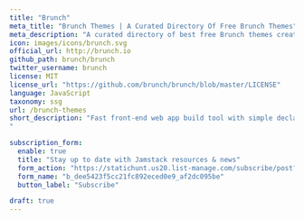 ```yaml
---
title: "Brunch"
meta_title: "Brunch Themes | A Curated Directory Of Free Brunch Themes"
meta_description: "A curated directory of best free Brunch themes created by independent web designers & developers that are open source, MIT licensed & available for free to download. "
icon: images/icons/brunch.svg
official_url: http://brunch.io
github_path: brunch/brunch
twitter_username: brunch
license: MIT
license_url: "https://github.com/brunch/brunch/blob/master/LICENSE"
language: JavaScript
taxonomy: ssg
url: /brunch-themes
short_description: "Fast front-end web app build tool with simple declarative config and seamless incremental compilation for rapid development.Brunch lets you focus on what matters most — solving real problems instead of messing around with the glue.
"

subscription_form:
  enable: true
  title: "Stay up to date with Jamstack resources & news"
  form_action: "https://statichunt.us20.list-manage.com/subscribe/post?u=dee5423f5cc21fc892eced0e9&amp;id=af2dc095be"
  form_name: "b_dee5423f5cc21fc892eced0e9_af2dc095be"
  button_label: "Subscribe"

draft: true
---
```


